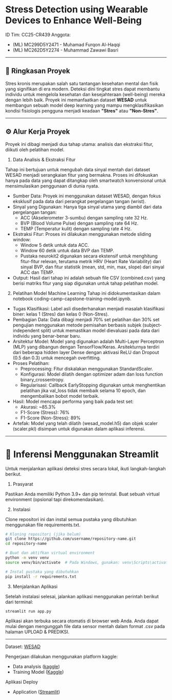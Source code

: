 # Stress Detection using Wearable Devices to Enhance Well-Being

ID Tim: CC25-CR439
Anggota:
- (ML) MC299D5Y2471 - Muhamad Furqon Al-Haqqi
- (ML) MC262D5Y2274 - Muhammad Zawawi Basri
---

## 📝 Ringkasan Proyek

Stres kronis merupakan salah satu tantangan kesehatan mental dan fisik yang signifikan di era modern. Deteksi dini tingkat stres dapat membantu individu untuk mengelola kesehatan dan kesejahteraan (well-being) mereka dengan lebih baik. Proyek ini memanfaatkan dataset **WESAD** untuk membangun sebuah model deep learning yang mampu mengklasifikasikan kondisi fisiologis pengguna menjadi keadaan **"Stres"** atau **"Non-Stres"**.

---
## ⚙️ Alur Kerja Proyek
Proyek ini dibagi menjadi dua tahap utama: analisis dan ekstraksi fitur, diikuti oleh pelatihan model.

1. Data Analisis & Ekstraksi Fitur

Tahap ini bertujuan untuk mengubah data sinyal mentah dari dataset WESAD menjadi serangkaian fitur yang bermakna. Proses ini difokuskan hanya pada data yang dapat ditangkap oleh smartwatch konvensional untuk mensimulasikan penggunaan di dunia nyata.
- Sumber Data: Proyek ini menggunakan dataset WESAD, dengan fokus eksklusif pada data dari perangkat pergelangan tangan (wrist).
- Sinyal yang Digunakan: Hanya tiga sinyal utama yang diambil dari data pergelangan tangan: 
    - ACC (Akselerometer 3-sumbu) dengan sampling rate 32 Hz.
    - BVP (Blood Volume Pulse) dengan sampling rate 64 Hz.
    - TEMP (Temperatur kulit) dengan sampling rate 4 Hz.
- Ekstraksi Fitur: Proses ini dilakukan menggunakan metode sliding window: 
    - Window 5 detik untuk data ACC.
    - Window 60 detik untuk data BVP dan TEMP.
    - Pustaka neurokit2 digunakan secara ekstensif untuk menghitung fitur-fitur relevan, terutama metrik HRV (Heart Rate Variability) dari sinyal BVP, dan fitur statistik (mean, std, min, max, slope) dari sinyal ACC dan TEMP.
- Output: Hasil dari tahap ini adalah sebuah file CSV (combined.csv) yang berisi matriks fitur yang siap digunakan untuk tahap pelatihan model.

2. Pelatihan Model Machine Learning
Tahap ini didokumentasikan dalam notebook coding-camp-capstone-training-model.ipynb.

- Tugas Klasifikasi: Label asli disederhanakan menjadi masalah klasifikasi biner: kelas 1 (Stres) dan kelas 0 (Non-Stres).
- Pembagian Data: Data dibagi menjadi 70% set pelatihan dan 30% set pengujian menggunakan metode pemisahan berbasis subjek (subject-independent split) untuk memastikan model dievaluasi pada data dari individu yang benar-benar baru.
- Arsitektur Model: Model yang digunakan adalah Multi-Layer Perceptron (MLP) yang dibangun dengan TensorFlow/Keras. Arsitekturnya terdiri dari beberapa hidden layer Dense dengan aktivasi ReLU dan Dropout (0.5 dan 0.3) untuk mencegah overfitting.
- Proses Pelatihan:
    - Preprocessing: Fitur diskalakan menggunakan StandardScaler.
    - Konfigurasi: Model dilatih dengan optimizer adam dan loss function binary_crossentropy.
    - Regularisasi: Callback EarlyStopping digunakan untuk menghentikan pelatihan jika val_loss tidak membaik selama 10 epoch, dan mengembalikan bobot model terbaik.
- Hasil: Model mencapai performa yang baik pada test set: 
    - Akurasi: ~85.3%
    - F1-Score (Stress): 76%
    - F1-Score (Non-Stress): 89%
- Artefak: Model yang telah dilatih (wesad_model.h5) dan objek scaler (scaler.pkl) disimpan untuk digunakan dalam aplikasi inferensi.

---

# 🚀 Inferensi Menggunakan Streamlit
Untuk menjalankan aplikasi deteksi stres secara lokal, ikuti langkah-langkah berikut.

1. Prasyarat

Pastikan Anda memiliki Python 3.9+ dan pip terinstal. Buat sebuah virtual environment (opsional tapi direkomendasikan).

2. Instalasi

Clone repositori ini dan instal semua pustaka yang dibutuhkan menggunakan file requirements.txt.

```bash
# Kloning repositori (jika belum)
git clone https://github.com/username/repository-name.git
cd repository-name

# Buat dan aktifkan virtual environment
python -m venv venv
source venv/bin/activate  # Pada Windows, gunakan: venv\Scripts\activate

# Instal pustaka yang dibutuhkan
pip install -r requirements.txt
```

3. Menjalankan Aplikasi

Setelah instalasi selesai, jalankan aplikasi menggunakan perintah berikut dari terminal:

```bash
streamlit run app.py
```

Aplikasi akan terbuka secara otomatis di browser web Anda. Anda dapat mulai dengan mengunggah file data sensor mentah dalam format .csv pada halaman UPLOAD & PREDIKSI.

---

Dataset: [WESAD](https://www.kaggle.com/datasets/orvile/wesad-wearable-stress-affect-detection-dataset/data)

Pengerjaan dilakukan menggunakan platform kaggle:
- Data analysis ([kaggle](https://www.kaggle.com/code/furqonalhaqqi/coding-camp-capstone-data-analysis))
- Training Model ([Kaggle](https://www.kaggle.com/code/furqonalhaqqi/coding-camp-capstone-training-model))

Aplikasi Deploy
- Application ([Streamlit](https://codingcampcapstone-rnomz8mnv4bezwjfaxwref.streamlit.app/))
